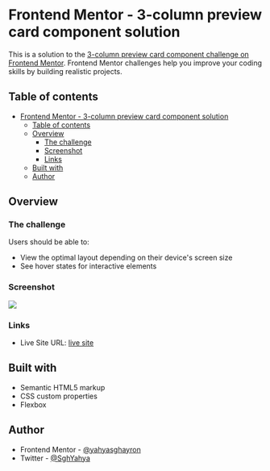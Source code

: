 # Frontend Mentor - 3-column preview card component solution

This is a solution to the [3-column preview card component challenge on Frontend Mentor](https://www.frontendmentor.io/challenges/3column-preview-card-component-pH92eAR2-). Frontend Mentor challenges help you improve your coding skills by building realistic projects. 

## Table of contents

- [Frontend Mentor - 3-column preview card component solution](#frontend-mentor---3-column-preview-card-component-solution)
  - [Table of contents](#table-of-contents)
  - [Overview](#overview)
    - [The challenge](#the-challenge)
    - [Screenshot](#screenshot)
    - [Links](#links)
  - [Built with](#built-with)
  - [Author](#author)


## Overview

### The challenge

Users should be able to:

- View the optimal layout depending on their device's screen size
- See hover states for interactive elements

### Screenshot

![](./screenshot.jpg)



### Links


- Live Site URL: [live site](https://yahyasghayron.github.io/3-column-preview-card-component-main/)



## Built with

- Semantic HTML5 markup
- CSS custom properties
- Flexbox


## Author

- Frontend Mentor - [@yahyasghayron](https://www.frontendmentor.io/profile/yahyasghayron)
- Twitter - [@SghYahya](https://twitter.com/SghYahya)
